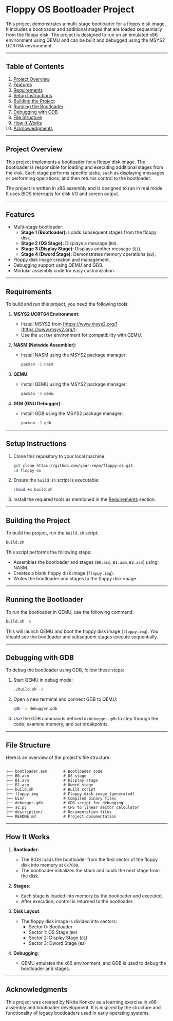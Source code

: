 # Floppy OS Bootloader Project

This project demonstrates a multi-stage bootloader for a floppy disk image. It includes a bootloader and additional stages that are loaded sequentially from the floppy disk. The project is designed to run on an emulated x86 environment using QEMU and can be built and debugged using the MSYS2 UCRT64 environment.

---

## Table of Contents

1. [Project Overview](#project-overview)
2. [Features](#features)
3. [Requirements](#requirements)
4. [Setup Instructions](#setup-instructions)
5. [Building the Project](#building-the-project)
6. [Running the Bootloader](#running-the-bootloader)
7. [Debugging with GDB](#debugging-with-gdb)
8. [File Structure](#file-structure)
9. [How It Works](#how-it-works)
10. [Acknowledgments](#acknowledgments)

---

## Project Overview

This project implements a bootloader for a floppy disk image. The bootloader is responsible for loading and executing additional stages from the disk. Each stage performs specific tasks, such as displaying messages or performing operations, and then returns control to the bootloader.

The project is written in x86 assembly and is designed to run in real mode. It uses BIOS interrupts for disk I/O and screen output.

---

## Features

- Multi-stage bootloader:
  - **Stage 1 (Bootloader):** Loads subsequent stages from the floppy disk.
  - **Stage 2 (OS Stage):** Displays a message (`B0`).
  - **Stage 3 (Display Stage):** Displays another message (`B1`).
  - **Stage 4 (Dword Stage):** Demonstrates memory operations (`B2`).
- Floppy disk image creation and management.
- Debugging support using QEMU and GDB.
- Modular assembly code for easy customization.

---

## Requirements

To build and run this project, you need the following tools:

1. **MSYS2 UCRT64 Environment**:
   - Install MSYS2 from [https://www.msys2.org/](https://www.msys2.org/).
   - Use the `ucrt64` environment for compatibility with QEMU.

2. **NASM (Netwide Assembler)**:
   - Install NASM using the MSYS2 package manager:
     ```bash
     pacman -S nasm
     ```

3. **QEMU**:
   - Install QEMU using the MSYS2 package manager:
     ```bash
     pacman -S qemu
     ```

4. **GDB (GNU Debugger)**:
   - Install GDB using the MSYS2 package manager:
     ```bash
     pacman -S gdb
     ```

---

## Setup Instructions

1. Clone this repository to your local machine:
   ```bash
   git clone https://github.com/your-repo/floppy-os.git
   cd floppy-os
   ```

2. Ensure the `build.sh` script is executable:
   ```bash
   chmod +x build.sh
   ```

3. Install the required tools as mentioned in the [Requirements](#requirements) section.

---

## Building the Project

To build the project, run the `build.sh` script:

```bash
build.sh
```

This script performs the following steps:
- Assembles the bootloader and stages (`B0.asm`, `B1.asm`, `B2.asm`) using NASM.
- Creates a blank floppy disk image (`floppy.img`).
- Writes the bootloader and stages to the floppy disk image.

---

## Running the Bootloader

To run the bootloader in QEMU, use the following command:

```bash
build.sh -n
```

This will launch QEMU and boot the floppy disk image (`floppy.img`). You should see the bootloader and subsequent stages execute sequentially.

---

## Debugging with GDB

To debug the bootloader using GDB, follow these steps:

1. Start QEMU in debug mode:
   ```bash
   ./build.sh -d
   ```

2. Open a new terminal and connect GDB to QEMU:
   ```bash
   gdb -x debugger.gdb
   ```

3. Use the GDB commands defined in `debugger.gdb` to step through the code, examine memory, and set breakpoints.

---

## File Structure

Here is an overview of the project's file structure:

```
.
├── bootloader.asm       # Bootloader code
├── B0.asm               # OS stage
├── B1.asm               # Display stage
├── B2.asm               # Dword stage
├── build.sh             # Build script
├── floppy.img           # Floppy disk image (generated)
├── bin/                 # Compiled binary files
├── debugger.gdb         # GDB script for debugging
├── sc.py                # CHS to linear sector calculator
├── description/         # Documentation files
└── README.md            # Project documentation
```

---

## How It Works

1. **Bootloader**:
   - The BIOS loads the bootloader from the first sector of the floppy disk into memory at `0x7C00`.
   - The bootloader initializes the stack and loads the next stage from the disk.

2. **Stages**:
   - Each stage is loaded into memory by the bootloader and executed.
   - After execution, control is returned to the bootloader.

3. **Disk Layout**:
   - The floppy disk image is divided into sectors:
     - Sector 0: Bootloader
     - Sector 1: OS Stage (`B0`)
     - Sector 2: Display Stage (`B1`)
     - Sector 3: Dword Stage (`B2`)

4. **Debugging**:
   - QEMU emulates the x86 environment, and GDB is used to debug the bootloader and stages.

---

## Acknowledgments

This project was created by Nikita Konkov as a learning exercise in x86 assembly and bootloader development. It is inspired by the structure and functionality of legacy bootloaders used in early operating systems.